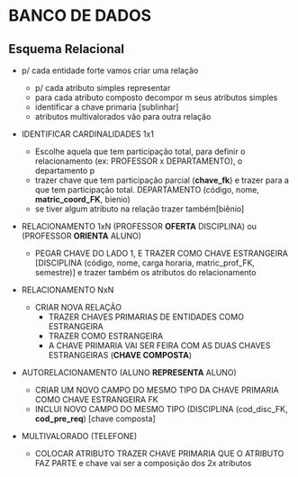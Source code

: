 # BANCO DE DADOS

## Esquema Relacional

- p/ cada entidade forte vamos criar uma relação

  - p/ cada atributo simples representar
  - para cada atributo composto decompor m seus atributos simples
  - identificar a chave primaria [sublinhar]
  - atributos multivalorados vão para outra relação

- IDENTIFICAR CARDINALIDADES 1x1
  - Escolhe aquela que tem participação total, para definir o relacionamento (ex: PROFESSOR x DEPARTAMENTO), o departamento p
  - trazer chave que tem participação parcial (**chave_fk**) e trazer para a que tem participação total. DEPARTAMENTO (código, nome, **matric_coord_FK**, bienio)
  - se tiver algum atributo na relação trazer também[biênio]
- RELACIONAMENTO 1xN (PROFESSOR **OFERTA** DISCIPLINA) ou (PROFESSOR **ORIENTA** ALUNO)
  - PEGAR CHAVE DO LADO 1, E TRAZER COMO CHAVE ESTRANGEIRA [DISCIPLINA (código, nome, carga horaria, matric_prof_FK, semestre)] e trazer também os atributos do relacionamento
- RELACIONAMENTO NxN
  - CRIAR NOVA RELAÇÃO
    - TRAZER CHAVES PRIMARIAS DE ENTIDADES COMO ESTRANGEIRA
    - TRAZER COMO ESTRANGEIRA
    - A CHAVE PRIMARIA VAI SER FEIRA COM AS DUAS CHAVES ESTRANGEIRAS (**CHAVE COMPOSTA**)
- AUTORELACIONAMENTO (ALUNO **REPRESENTA** ALUNO)
  - CRIAR UM NOVO CAMPO DO MESMO TIPO DA CHAVE PRIMARIA COMO CHAVE ESTRANGEIRA FK
  - INCLUI NOVO CAMPO DO MESMO TIPO (DISCIPLINA (cod_disc_FK, **cod_pre_req**) [chave composta]
- MULTIVALORADO (TELEFONE)
  - COLOCAR ATRIBUTO TRAZER CHAVE PRIMARIA QUE O ATRIBUTO FAZ PARTE e chave vai ser a composição dos 2x atributos
